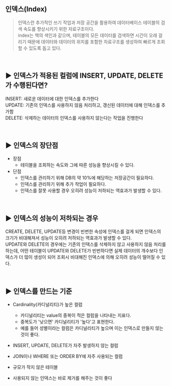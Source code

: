 ## 인덱스(Index)
> 인덱스란 추가적인 쓰기 작업과 저장 공간을 활용하여 데이터베이스 테이블의 검색 속도를 향상시키기 위한 자료구조이다. <br> 
index는 책의 색인과 같으며, 테이블의 모든 데이터를 검색하면 시간이 오래 걸리기 때문에 데이터와 데이터의 위치를 포함한 자료구조를 생성하여 빠르게 조회할 수 있도록 돕고 있다.

<br>

## ▶️ 인덱스가 적용된 컬럼에 INSERT, UPDATE, DELETE가 수행된다면?
INSERT: 새로운 데이터에 대한 인덱스를 추가한다<br>
UPDATE: 기존의 인덱스를 사용하지 않음 처리하고, 갱신된 데이터에 대해 인덱스를 추가함<br>
DELETE: 삭제하는 데이터의 인덱스를 사용하지 않는다는 작업을 진행한다<br>

<br>

## ▶️ 인덱스의 장단점
* 장점 
  * 테이블을 조회하는 속도와 그에 따른 성능을 향상시킬 수 있다.
* 단점 
  * 인덱스를 관리하기 위해 DB의 약 10%에 해당하는 저장공간이 필요하다.
  * 인덱스를 관리하기 위해 추가 작업이 필요하다.
  * 인덱스를 잘못 사용할 경우 오히려 성능이 저하되는 역효과가 발생할 수 있다.

<br>

## ▶️ 인덱스의 성능이 저하되는 경우
 CREATE, DELETE, UPDATE등 변경이 빈번한 속성에 인덱스를 걸게 되면 인덱스의 크기가 비대해져서 성능이 오히려 저하되는 역효과가 발생할 수 있다.<br>
 UPDATE와 DELETE의 경우에는 기존의 인덱스를 삭제하지 않고 사용하지 않음 처리를 하는데, 어떤 테이블이 UPDATE와 DELETE가 빈번하다면 실제 데이터의 개수보다 인덱스가 더 많이 생성이 되어 조회시 비대해진 인덱스에 의해 오히려 성능이 떨어질 수 있다.
 
 
<br>

## ▶️ 인덱스를 만드는 기준
* Cardinality(카디널리티)가 높은 컬럼 <br>
   * 카디널리티는 value의 중복이 적은 컬럼을 나타내는 지표다.<br>
   * 중복도가 '낮으면' 카디널리티가 '높다'고 표현한다.<br>
   * 예를 들어 성별이라는 컬럼은 카디널리티가 높으며 이는 인덱스로 만들지 않는 것이 좋다.<br>

* INSERT, UPDATE, DELETE가 자주 발생하지 않는 컬럼
* JOIN이나 WHERE 또는 ORDER BY에 자주 사용되는 컬럼
* 규모가 작지 않은 테이블
* 사용되지 않는 인덱스는 바로 제거를 해주는 것이 좋다
<br>
